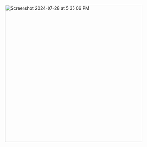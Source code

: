 
<img width="447" alt="Screenshot 2024-07-28 at 5 35 06 PM" src="https://github.com/user-attachments/assets/7b3d4a45-0976-4b9d-8132-5108467ba437">
